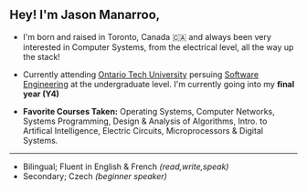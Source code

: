## Hey! I'm Jason Manarroo, 
* I'm born and raised in Toronto, Canada 🇨🇦 and always been very interested in Computer Systems, from the electrical level, all the way up the stack!

- Currently attending [Ontario Tech University](https://ontariotechu.ca/) persuing [Software Engineering](https://ontariotechu.ca/programs/undergraduate/engineering/software-engineering/index.php) at the undergraduate level. I'm currently going into my **final year (Y4)**

- **Favorite Courses Taken:** Operating Systems, Computer Networks, Systems Programming, Design & Analysis of Algorithms, Intro. to Artifical Intelligence, Electric Circuits, Microprocessors & Digital Systems.

---

- Bilingual; Fluent in English & French *(read,write,speak)*
- Secondary; Czech *(beginner speaker)*
